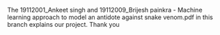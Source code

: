 The 19112001_Ankeet singh and 19112009_Brijesh painkra - Machine learning approach to model an antidote against snake venom.pdf in this branch explains our project. Thank you
